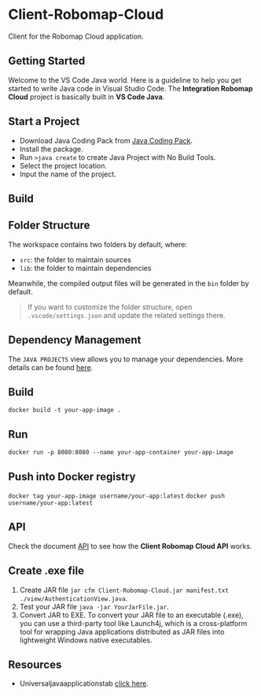 # Client-Robomap-Cloud
Client for the Robomap Cloud application.

## Getting Started
Welcome to the VS Code Java world. Here is a guideline to help you get started to write Java code in Visual Studio Code. The **Integration Robomap Cloud** project is basically built in **VS Code Java**.

## Start a Project
- Download Java Coding Pack from [Java Coding Pack](https://code.visualstudio.com/docs/java/java-tutorial).
- Install the package. 
- Run `>java create` to create Java Project with No Build Tools.
- Select the project location.
- Input the name of the project.

## Build 

## Folder Structure
The workspace contains two folders by default, where:
- `src`: the folder to maintain sources
- `lib`: the folder to maintain dependencies

Meanwhile, the compiled output files will be generated in the `bin` folder by default.

> If you want to customize the folder structure, open `.vscode/settings.json` and update the related settings there.

## Dependency Management
The `JAVA PROJECTS` view allows you to manage your dependencies. More details can be found [here](https://github.com/microsoft/vscode-java-dependency#manage-dependencies).

## Build
`docker build -t your-app-image .`

## Run
`docker run -p 8080:8080 --name your-app-container your-app-image`

## Push into Docker registry
`docker tag your-app-image username/your-app:latest`
`docker push username/your-app:latest`

## API 
Check the document [API](documentation/API.md) to see how the **Client Robomap Cloud API** works.

## Create .exe file
1. Create JAR file `jar cfm Client-Robomap-Cloud.jar manifest.txt ./view/AuthenticationView.java`.
2. Test your JAR file `java -jar YourJarFile.jar`.
3. Convert JAR to EXE. To convert your JAR file to an executable (.exe), you can use a third-party tool like Launch4j, which is a cross-platform tool for wrapping Java applications distributed as JAR files into lightweight Windows native executables.

## Resources
- Universaljavaapplicationstab [click here](https://github.com/tofi86/universalJavaApplicationStub).